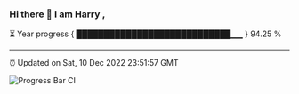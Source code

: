 ### Hi there 👋 I am Harry , 

⏳ Year progress { ████████████████████████████▁▁ } 94.25 %

---

⏰ Updated on Sat, 10 Dec 2022 23:51:57 GMT

![Progress Bar CI](https://github.com/duykhang68/duykhang68/workflows/Progress%20Bar%20CI/badge.svg)
